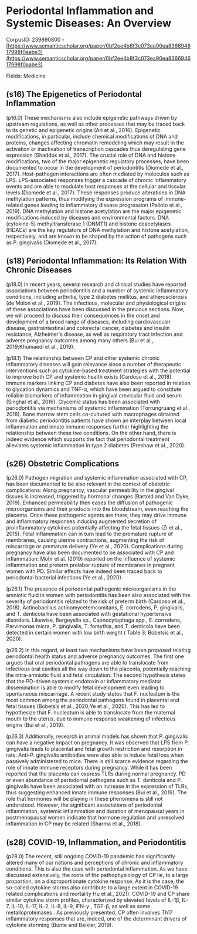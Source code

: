 # Periodontal Inflammation and Systemic Diseases: An Overview

CorpusID: 239890800 - [https://www.semanticscholar.org/paper/0bf2ee4b8f3c073ea90ea836694617998f0aabe3](https://www.semanticscholar.org/paper/0bf2ee4b8f3c073ea90ea836694617998f0aabe3)

Fields: Medicine

## (s16) The Epigenetics of Periodontal Inflammation
(p16.0) These mechanisms also include epigenetic pathways driven by upstream regulations, as well as other processes that may be traced back to its genetic and epigenetic origins (Ari et al., 2016). Epigenetic modifications, in particular, include chemical modifications of DNA and proteins, changes affecting chromatin remodeling which may result in the activation or inactivation of transcription cascades thus deregulating gene expression (Shaddox et al., 2017). The crucial role of DNA and histone modifications, two of the major epigenetic regulatory processes, have been documented to occur in the development of periodontitis (Diomede et al., 2017). Host-pathogen interactions are often mediated by molecules such as LPS. LPS-associated responses trigger a cascade of chronic inflammatory events and are able to modulate host responses at the cellular and tissular levels (Diomede et al., 2017). These responses produce alterations in DNA methylation patterns, thus modifying the expression programs of immune-related genes leading to inflammatory disease progression (Palioto et al., 2019). DNA methylation and histone acetylation are the major epigenetic modifications induced by diseases and environmental factors. DNA (cytokine-5) methyltransferase 1 (DNMT1) and histone deacetylases (HDACs) are the key regulators of DNA methylation and histone acetylation, respectively, and are known to be shaped by the action of pathogens such as P. gingivalis (Diomede et al., 2017).
## (s18) Periodontal Inflammation: Its Relation With Chronic Diseases
(p18.0) In recent years, several research and clinical studies have reported associations between periodontitis and a number of systemic inflammatory conditions, including arthritis, type 2 diabetes mellitus, and atherosclerosis (de Molon et al., 2019). The infectious, molecular and physiological origins of these associations have been discussed in the previous sections. Now, we will proceed to discuss their consequences in the onset and development of a broad range of diseases, including cardiovascular disease, gastrointestinal and colorectal cancer, diabetes and insulin resistance, Alzheimer's disease, as well as respiratory tract infection and adverse pregnancy outcomes among many others (Bui et al., 2019;Khumaedi et al., 2019).

(p18.1) The relationship between CP and other systemic chronic inflammatory diseases will gain relevance since a number of therapeutic interventions such as cytokine-based treatment strategies with the potential to improve both CP and systemic health exists (Cardoso et al., 2018). Immune markers linking CP and diabetes have also been reported in relation to glycation dynamics and TNF-α, which have been argued to constitute reliable biomarkers of inflammation in gingival crevicular fluid and serum (Singhal et al., 2016). Glycemic status has been associated with periodontitis via mechanisms of systemic inflammation (Torrungruang et al., 2018). Bone marrow stem cells co-cultured with macrophages obtained from diabetic periodontitis patients have shown an interplay between local inflammation and innate immune responses  further highlighting the relationship between these two conditions. On the other hand, there is indeed evidence which supports the fact that periodontal treatment alleviates systemic inflammation in type 2 diabetes (Preshaw et al., 2020).
## (s26) Obstetric Complications
(p26.0) Pathogen migration and systemic inflammation associated with CP, has been documented to be also relevant in the context of obstetric complications: Along pregnancy, vascular permeability in the gingival tissues is increased, triggered by hormonal changes (Bartold and Van Dyke, 2019). Enhanced permeability then eases the diffusion of pathogenic microorganisms and their products into the bloodstream, even reaching the placenta. Once these pathogenic agents are there, they may drive immune and inflammatory responses inducing augmented secretion of proinflammatory cytokines potentially affecting the fetal tissues (Zi et al., 2015). Fetal inflammation can in turn lead to the premature rupture of membranes, causing uterine contractions, augmenting the risk of miscarriage or premature delivery (Ye et al., 2020). Complications during pregnancy have also been documented to be associated with CP and inflammation: Mohr et al. (2019) reported on the influence of systemic inflammation and preterm prelabor rupture of membranes in pregnant women with PD. Similar effects have indeed been traced back to periodontal bacterial infections (Ye et al., 2020).

(p26.1) The presence of periodontal pathogenic microorganisms in the amniotic fluid in women with periodontitis has been also associated with the severity of periodontitis related to the risk of preterm birth (Cardoso et al., 2018). Actinobacillus actinomycetemcomitans, E. corrodens, P. gingivalis, and T. denticola have been associated with gestational hypertensive disorders. Likewise, Bergeyella sp., Capnocytophaga spp., E. corrodens, Parvimonas micra, P. gingivalis, T. forsythia, and T. denticola have been detected in certain women with low birth weight ( Table 3; Bobetsis et al., 2020).

(p26.2) In this regard, at least two mechanisms have been proposed relating periodontal health status and adverse pregnancy outcomes. The first one argues that oral periodontal pathogens are able to translocate from infectious oral cavities all the way down to the placenta, potentially reaching the intra-amniotic fluid and fetal circulation. The second hypothesis states that the PD-driven systemic endotoxin or inflammatory mediator dissemination is able to modify fetal development even leading to spontaneous miscarriage. A recent study states that F. nucleatum is the most common among the periodontal pathogens found in placental and fetal tissues (Bobetsis et al., 2020;Ye et al., 2020). This has led to hypothesize that F. nucleatum is able to translocate from the maternal mouth to the uterus, due to immune response weakening of infectious origins (Bui et al., 2019).

(p26.3) Additionally, research in animal models has shown that P. gingivalis can have a negative impact on pregnancy. It was observed that LPS from P. gingivalis leads to placental and fetal growth restriction and resorption in rats. Anti-P. gingivalis antibodies were also able to induce fetal loss when passively administered to mice. There is still scarce evidence regarding the role of innate immune receptors during pregnancy. While it has been reported that the placenta can express TLRs during normal pregnancy. PD or even abundance of periodontal pathogens such as T. denticola and P. gingivalis have been associated with an increase in the expression of TLRs, thus suggesting enhanced innate immune responses (Bui et al., 2019). The role that hormones will be playing in these phenomena is still not understood. However, the significant associations of periodontal inflammation, systemic inflammation and duration of menopausal years in postmenopausal women indicate that hormone regulation and unresolved inflammation in CP may be related (Sharma et al., 2018).
## (s28) COVID-19, Inflammation, and Periodontitis
(p28.0) The recent, still ongoing COVID-19 pandemic has significantly altered many of our notions and perceptions of chronic and inflammatory conditions. This is also the case with periodontal inflammation. As we have discussed extensively, the roots of the pathophysiology of CP lie, to a large proportion, on a disproportionate cytokine response. As it is the case, the so-called cytokine storms also contribute to a large extent in COVID-19 related complications and mortality Hu et al., 2021). COVID-19 and CP share similar cytokine storm profiles, characterized by elevated levels of IL-1β, IL-7, IL-10, IL-17, IL-2, IL-8, IL-9, IFN-γ , TGF-β, as well as some metalloproteinases . As previously presented, CP often involves Th17 inflammatory responses that are, indeed, one of the determinant drivers of cytokine storming (Bunte and Beikler, 2019).

